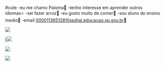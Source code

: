 
#cute
-eu me chamo Paloma🌻
-tenho interesse em aprender outros idiomas⭐
-sei fazer arroz🌾
-eu gosto muito de comer🥝
-sou aluno do ensino medio🏫
-email 00001136512810sp@al.educacao.sp.gov.br🔖

![](https://media1.tenor.com/m/fTTVgygGDh8AAAAC/kitty-cat-sandwich.gif)

[![](https://media1.tenor.com/m/rj0gFcS6dnYAAAAC/skz-skz-funny.gif)

![](https://media1.tenor.com/m/V9xU8I3VpjMAAAAd/stray-kids-skz.gif)

![](https://media1.tenor.com/m/jPr5RgyY3tsAAAAC/stray-kids-skz.gif)


